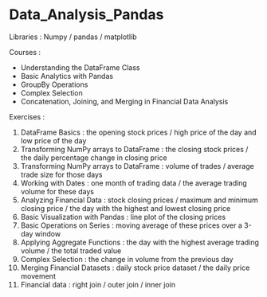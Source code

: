 # Data_Analysis_Pandas
Libraries : Numpy / pandas / matplotlib

Courses : 
 - Understanding the DataFrame Class
 - Basic Analytics with Pandas
 - GroupBy Operations
 - Complex Selection
 - Concatenation, Joining, and Merging in Financial Data Analysis

 Exercises : 
 1) DataFrame Basics : the opening stock prices / high price of the day and low price of the day
 2) Transforming NumPy arrays to DataFrame : the closing stock prices / the daily percentage change in closing price 
 3) Transforming NumPy arrays to DataFrame : volume of trades / average trade size for those days
 4) Working with Dates : one month of trading data / the average trading volume for these days
 5) Analyzing Financial Data : stock closing prices / maximum and minimum closing price / the day with the highest and lowest closing price
 6) Basic Visualization with Pandas : line plot of the closing prices
 7) Basic Operations on Series : moving average of these prices over a 3-day window
 8) Applying Aggregate Functions : the day with the highest average trading volume / the total traded value
 9) Complex Selection : the change in volume from the previous day
 10) Merging Financial Datasets : daily stock price dataset / the daily price movement
 11) Financial data : right join / outer join / inner join
